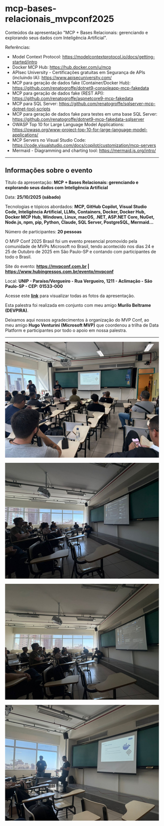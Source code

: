 # mcp-bases-relacionais_mvpconf2025
Conteúdos da apresentação "MCP + Bases Relacionais: gerenciando e explorando seus dados com Inteligência Artificial".

Referências:
- Model Context Protocol: https://modelcontextprotocol.io/docs/getting-started/intro
- Docker MCP Hub: https://hub.docker.com/u/mcp
- APIsec University - Certificações gratuitas em Segurança de APIs (incluindo IA): https://www.apisecuniversity.com/
- MCP para geração de dados fake (Container/Docker Hub): https://github.com/renatogroffe/dotnet9-consoleapp-mcp-fakedata
- MCP para geração de dados fake (REST API): https://github.com/renatogroffe/aspnetcore9-mcp-fakedata
- MCP para SQL Server: https://github.com/renatogroffe/sqlserver-mcp-dotnet-tool-scripts
- MCP para geração de dados fake para testes em uma base SQL Server: https://github.com/renatogroffe/dotnet9-mcp-fakedata-sqlserver
- OWASP Top 10 for Large Language Model Applications: https://owasp.org/www-project-top-10-for-large-language-model-applications/
- MCP Servers no Visual Studio Code: https://code.visualstudio.com/docs/copilot/customization/mcp-servers
- Mermaid - Diagramming and charting tool: https://mermaid.js.org/intro/

---

## Informações sobre o evento

Título da apresentação: **MCP + Bases Relacionais: gerenciando e explorando seus dados com Inteligência Artificial**

Data: **25/10/2025 (sábado)**

Tecnologias e tópicos abordados: **MCP, GitHub Copilot, Visual Studio Code, Inteligência Artificial, LLMs, Containers, Docker, Docker Hub, Docker MCP Hub, Windows, Linux, macOS, .NET, ASP.NET Core, NuGet, Node.js, npm, pip, Python, Claude, SQL Server, PostgreSQL, Mermaid...**

Número de participantes: **20 pessoas**

O MVP Conf 2025 Brasil foi um evento presencial promovido pela comunidade de MVPs Microsoft no Brasil, tendo acontecido nos dias 24 e 25 de Outubro de 2025 em São Paulo-SP e contando com participantes de todo o Brasil.

Site do evento: **https://mvpconf.com.br | https://www.hubingressos.com.br/evento/mvpconf**

Local: **UNIP - Paraíso/Vergueiro - Rua Vergueiro, 1211 - Aclimação - São Paulo-SP - CEP: 01533-000**

Acesse este [**link**](/img/) para visualizar todas as fotos da apresentação.

Esta palestra foi realizada em conjunto com meu amigo **Murilo Beltrame (DEVPIRA)**.

Deixamos aqui nossos agradecimentos à organização do MVP Conf,  ao meu amigo **Hugo Venturini (Microsoft MVP)** que coordenou a trilha de Data Platform e participantes por todo o apoio em nossa palestra.

---

![Renato e Murilo palestrando 1](img/52.jpg)

![Renato e Murilo palestrando 2](img/16.jpg)

![Renato e Murilo palestrando 3](img/21.jpg)

![Renato e Murilo palestrando 4](img/30.jpg)